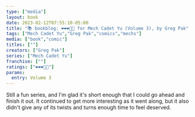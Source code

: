 ```yaml
---
type: ["media"]
layout: book
date: 2023-02-12T07:55:10-05:00
title: "📚 bookblog: ❤️❤️❤️🖤🖤 for Mech Cadet Yu (Volume 3), by Greg Pak"
tags: ["Mech Cadet Yu","Greg Pak","comics","mechs"]
media: ["book","comic"]
titles: [""]
creators: ["Greg Pak"]
series: ["Mech Cadet Yu"]
franchise: [""]
ratings: ["❤️❤️❤️🖤🖤"]
params:
  entry: Volume 3
---
```

Still a fun series, and I'm glad it's short enough that I could go ahead and finish it out. It continued to get more interesting as it went along, but it also didn't give any of its twists and turns enough time to feel deserved.
